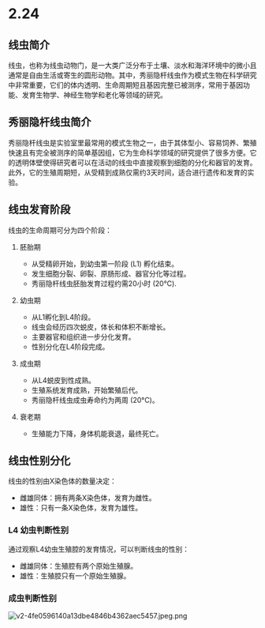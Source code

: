 # 2.24

## 线虫简介

线虫，也称为线虫动物门，是一大类广泛分布于土壤、淡水和海洋环境中的微小且通常是自由生活或寄生的圆形动物。其中，秀丽隐杆线虫作为模式生物在科学研究中非常重要，它们的体内透明、生命周期短且基因完整已被测序，常用于基因功能、发育生物学、神经生物学和老化等领域的研究。

## 秀丽隐杆线虫简介

秀丽隐杆线虫是实验室里最常用的模式生物之一，由于其体型小、容易饲养、繁殖快速且有完全被测序的简单基因组，它为生命科学领域的研究提供了很多方便。它的透明体壁使得研究者可以在活动的线虫中直接观察到细胞的分化和器官的发育。此外，它的生殖周期短，从受精到成熟仅需约3天时间，适合进行遗传和发育的实验。

## 线虫发育阶段

线虫的生命周期可分为四个阶段：

1. 胚胎期 
   - 从受精卵开始，到幼虫第一阶段 (L1) 孵化结束。
   - 发生细胞分裂、卵裂、原肠形成、器官分化等过程。
   - 秀丽隐杆线虫胚胎发育过程约需20小时 (20°C).

2. 幼虫期
   - 从L1孵化到L4阶段。
   - 线虫会经历四次蜕皮，体长和体积不断增长。
   - 主要器官和组织进一步分化发育。
   - 性别分化在L4阶段完成。

3. 成虫期
   - 从L4蜕皮到性成熟。
   - 生殖系统发育成熟，开始繁殖后代。
   - 秀丽隐杆线虫成虫寿命约为两周 (20°C)。

4. 衰老期
   - 生殖能力下降，身体机能衰退，最终死亡。

## 线虫性别分化

线虫的性别由X染色体的数量决定：
- 雌雄同体：拥有两条X染色体，发育为雌性。
- 雄性：只有一条X染色体，发育为雄性。

### L4 幼虫判断性别

通过观察L4幼虫生殖腔的发育情况，可以判断线虫的性别：
- 雌雄同体：生殖腔有两个原始生殖腺。
- 雄性：生殖腔只有一个原始生殖腺。

### 成虫判断性别

![v2-4fe0596140a13dbe4846b4362aec5457.jpeg.png](https://cdn.jerryz.com.cn/gh/YangguangZhou/image@main/pcix/85e7c5d8849d65eccbd84871a3fff28.18770whu8psw.webp)